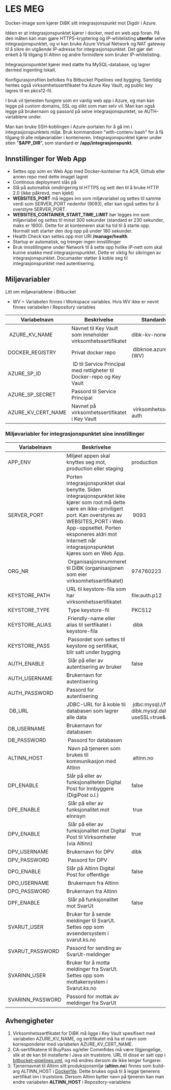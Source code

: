 # LES MEG

Docker-image som kjører DiBK sitt integrasjonspunkt mot Digdir i Azure. 

Idéen er at integrasjonspunktet kjører i docker, med en web app foran. På den måten kan man gjøre HTTPS-kryptering og IP-whitelisting **utenfor** selve integrasjonspunktet, og vi kan bruke Azure Virtual Network og NAT gateway til å sikre én utgående IP-adresse for integrasjonspunktet. Det gjør det enkelt å få tilgang til Altinn og andre formidlere som bruker IP-whitelisting.

Integrasjonspunktet kjører med støtte fra MySQL-database, og lagrer dermed ingenting lokalt.

Konfigurasjonsfilen befolkes fra Bitbucket Pipelines ved bygging. Samtidig hentes også virksomhetssertifikatet fra Azure Key Vault, og public key lagres til en pkcs12-fil.

I bruk vil tjenesten fungere som en vanlig web app i Azure, og man kan legge på custom domains, SSL og slikt som man selv vil. Man kan også legge på brukernavn og passord på selve integrasjonspunktet, se AUTH-variablene under.

Man kan bruke SSH-koblingen i Azure-portalen for å gå inn i integrasjonspunktets miljø. Bruk kommandoen "with-contenv bash" for å få tilgang til alle miljøvariabler i konteineren. Integrasjonspunktet kjører under stien "**$APP_DIR**", som standard er **/app/integrasjonspunkt**.

## Innstillinger for Web App

- Settes opp som en Web App med Docker-konteiner fra ACR, Github eller annen repo med dette imaget lagret
- Continous deployment slås på
- Slå på automatisk omdirigering til HTTPS og sett den til å bruke HTTP 2.0 (ikke påkrevd, men kjekt)
- **WEBSITES_PORT** må legges inn som miljøvariabel og settes til samme verdi som SERVER_PORT nedenfor (9093), eller kan også settes for å overstyre SERVER_PORT.
- **WEBSITES_CONTAINER_START_TIME_LIMIT** bør legges inn som miljøvriabel og settes til minst 300 sekunder (standard er 230 sekunder, maks er 1800). Dette for at konteineren skal ha tid til å starte opp. Normalt sett starter den dog opp på under 180 sekunder.
- Health Check kan settes opp mot URI **/manage/health**
- Startup er automatisk, og trenger ingen innstillinger
- Bruk innstillingene under Network til å sette opp hvilke IP-nett som skal kunne snakke med integrasjonspunktet. Dette er viktig for sikringen av integrasjonspunktet. Documaster støtter å koble seg til integrasjonspunktet med autentisering.

## Miljøvariabler ##

Litt om miljøvariablene i Bitbucket
- WV = Variabelen finnes i Workspace variables. Hvis WV ikke er nevnt finnes variabelen i Repository variables

| Variabelnavn | Beskrivelse | Standardverdi |
| ----------- | ----------- | ----------- |
| AZURE_KV_NAME | Navnet til Key Vault som inneholder virksomhetssertifikatet | dibk-kv-norway (WV) |
| DOCKER_REGISTRY | Privat docker repo | dibknoe.azurecr.io (WV)
| AZURE_SP_ID | ID til Service Principal med rettigheter til Docker-repo og Key Vault |  |
| AZURE_SP_SECRET | Passord til Service Principal | |
| AZURE_KV_CERT_NAME | Navnet på virksomhetssertifikatet i Key Vault | virksomhetssertifikat-auth |

### Miljøvariabler for integrasjonspunktet sine innstillinger ###

| Variabelnavn | Beskrivelse | Standardverdi |
| ----- | ----- | ----- |
| APP_ENV | Miljøet appen skal knyttes seg mot, production eller staging | production |
| SERVER_PORT | Porten integrasjonspunktet skal benytte. Siden integrasjonspunktet ikke kjører som root må dette være en ikke-priviligert port.  Kan overstyres av WEBSITES_PORT i Web App-oppsettet. Porten eksponeres aldri mot Internett når integrasjonspunktet kjøres som en Web App. | 9093 |
| ORG_NR | Organisasjonsnummeret til DiBK (organisasjonen som eier virksomhetssertifikatet) | 974760223 |
| KEYSTORE_PATH | URL til keystore-fila som har virksomhetssertifikatet | file:auth.p12 |
| KEYSTORE_TYPE | Type keystore-fil | PKCS12 |
| KEYSTORE_ALIAS | Friendly-name eller alias til sertfikatet i keystore-fila | dibk |
| KEYSTORE_PASS | Passordet som settes til keystore og sertifikat, blir satt under bygging | |
| AUTH_ENABLE | Slår på eller av autentisering av bruker | false |
| AUTH_USERNAME | Brukernavn for autentisering | |
| AUTH_PASSWORD | Passord for autentisering | |
| DB_URL | JDBC-URL for å koble til databasen som lagrer alle data | jdbc:mysql://flexmysql-dibk.mysql.database.azure.com/integrasjonspunkt?useSSL=true&sslMode=REQUIRED&serverTimezone=UTC |
| DB_USERNAME | Brukernavn for databasen | |
| DB_PASSWORD | Passord for databasen | |
| ALTINN_HOST | Navn på tjeneren som brukes til kommunikasjon med Altinn | altinn.no |
| DPI_ENABLE | Slår på eller av funksjonaliteten Digital Post for Innbyggere (DigiPost o.l.) | false |
| DPE_ENABLE | Slår på eller av funksjonalitet mot eInnsyn | true |
| DPV_ENABLE | Slår på eller av funksjonalitet mot Digital Post til Virksomheter (via Altinn) | true |
| DPV_USERNAME | Brukernavn for DPV | dibk |
| DPV_PASSWORD | Passord for DPV | |
| DPO_ENABLE | Slår på Altinn Digital Post for offentlige | false |
| DPO_USERNAME | Brukernavn fra Altinn | |
| DPO_PASSWORD | Brukernavn fra Altinn | |
| DPF_ENABLE | Slår på funksjonalitet mot SvarUt | false |
| SVARUT_USER | Bruker for å sende meldinger til SvarUt. Settes opp som avsendersystem i svarut.ks.no | |
| SVARUT_PASSWORD | Passord for sending av SvarUt-meldinger | |
| SVARINN_USER | Bruker for å motta meldinger fra SvarUt. Settes opp som mottakersystem i Svarut.ks.no | |
| SVARINN_PASSWORD | Passord for mottak av meldinger fra SvarUt |


## Avhengigheter ##

1. Virksomhetssertfikatet for DiBK må ligge i Key Vault spesifisert med variabelen AZURE_KV_NAME, og sertifikatet må ha et navn som korresponderer med variabelen AZURE_KV_CERT_NAME.
2. CA-sertifikatene til BuyPass og/eller Commfides må være tilgjengelige, slik at de kan bli installerte i Java sin truststore. URL til disse er satt opp i [bitbucket-pipelines.yml](bitbucket-pipelines.yml), og må endres dersom de ikke lenger fungerer.
3. Tjenernavnet til Altinn sitt produksjonsmiljø (**altinn.no**) finnes som build-arg ALTINN_HOST i [Dockerfile](docker/Dockerfile). Dette brukes også til å legge tjenerens sertifikat inn i truststore. Dersom Altinn bytter navn på tjeneren kan man endre variabelen **ALTINN_HOST** i Repository-variablene